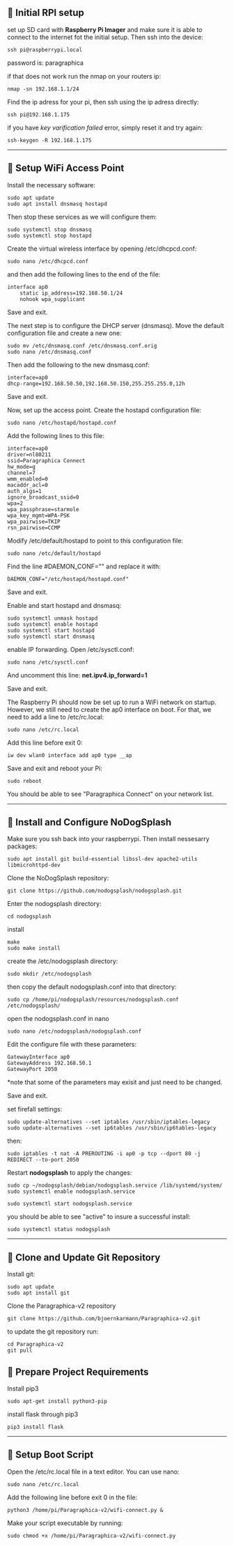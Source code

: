 ## **📡 Initial RPI setup**

set up SD card with **Raspberry Pi Imager** and make sure it is able to connect to the internet fot the initial setup. Then ssh into the device:

```
ssh pi@raspberrypi.local
```

password is: paragraphica

if that does not work run the nmap on your routers ip: 
```
nmap -sn 192.168.1.1/24
```
Find the ip adress for your pi, then ssh using the ip adress directly:

```
ssh pi@192.168.1.175
```

if you have *key varification failed* error, simply reset it and try again: 
```
ssh-keygen -R 192.168.1.175
```

---
## **📡 Setup WiFi Access Point**

Install the necessary software:

```
sudo apt update
sudo apt install dnsmasq hostapd
```

Then stop these services as we will configure them:
```
sudo systemctl stop dnsmasq
sudo systemctl stop hostapd
```

Create the virtual wireless interface by opening /etc/dhcpcd.conf:
```
sudo nano /etc/dhcpcd.conf
```
and then add the following lines to the end of the file: 
```
interface ap0
    static ip_address=192.168.50.1/24
    nohook wpa_supplicant
```
Save and exit.

The next step is to configure the DHCP server (dnsmasq). Move the default configuration file and create a new one:
```
sudo mv /etc/dnsmasq.conf /etc/dnsmasq.conf.orig  
sudo nano /etc/dnsmasq.conf
```
Then add the following to the new dnsmasq.conf:
```
interface=ap0
dhcp-range=192.168.50.50,192.168.50.150,255.255.255.0,12h
```
Save and exit.

Now, set up the access point. Create the hostapd configuration file:
```
sudo nano /etc/hostapd/hostapd.conf
```
Add the following lines to this file:

```
interface=ap0
driver=nl80211
ssid=Paragraphica Connect
hw_mode=g
channel=7
wmm_enabled=0
macaddr_acl=0
auth_algs=1
ignore_broadcast_ssid=0
wpa=2
wpa_passphrase=starmole
wpa_key_mgmt=WPA-PSK
wpa_pairwise=TKIP
rsn_pairwise=CCMP
```

Modify /etc/default/hostapd to point to this configuration file:
```
sudo nano /etc/default/hostapd
```

Find the line #DAEMON_CONF="" and replace it with:
```
DAEMON_CONF="/etc/hostapd/hostapd.conf"
```
Save and exit. 

Enable and start hostapd and dnsmasq:
```
sudo systemctl unmask hostapd
sudo systemctl enable hostapd
sudo systemctl start hostapd
sudo systemctl start dnsmasq
```

enable IP forwarding. Open /etc/sysctl.conf:

```
sudo nano /etc/sysctl.conf
```

And uncomment this line: **net.ipv4.ip_forward=1**

Save and exit. 

The Raspberry Pi should now be set up to run a WiFi network on startup. However, we still need to create the ap0 interface on boot. For that, we need to add a line to /etc/rc.local:

```
sudo nano /etc/rc.local
```

Add this line before exit 0:
```
iw dev wlan0 interface add ap0 type __ap
```

Save and exit and reboot your Pi:
```
sudo reboot
```
You should be able to see "Paragraphica Connect" on your network list.

---
## **🚪 Install and Configure NoDogSplash**

Make sure you ssh back into your raspberrypi. Then install nessesarry packages: 

```
sudo apt install git build-essential libssl-dev apache2-utils libmicrohttpd-dev
```

Clone the NoDogSplash repository: 
```
git clone https://github.com/nodogsplash/nodogsplash.git
```
Enter the nodogsplash directory:
```
cd nodogsplash
```
install
```
make
sudo make install
```
create the /etc/nodogsplash directory:
```
sudo mkdir /etc/nodogsplash
```
then copy the default nodogsplash.conf into that directory:
```
sudo cp /home/pi/nodogsplash/resources/nodogsplash.conf /etc/nodogsplash/
```
open the nodogsplash.conf in nano
```
sudo nano /etc/nodogsplash/nodogsplash.conf
```
Edit the configure file with these parameters:
```
GatewayInterface ap0
GatewayAddress 192.168.50.1  
GatewayPort 2050
```
*note that some of the parameters may exisit and just need to be changed. 

Save and exit. 

set firefall settings:
```
sudo update-alternatives --set iptables /usr/sbin/iptables-legacy
sudo update-alternatives --set ip6tables /usr/sbin/ip6tables-legacy
```
then:
```
sudo iptables -t nat -A PREROUTING -i ap0 -p tcp --dport 80 -j REDIRECT --to-port 2050
```

Restart **nodogsplash** to apply the changes:

```
sudo cp ~/nodogsplash/debian/nodogsplash.service /lib/systemd/system/
sudo systemctl enable nodogsplash.service 

sudo systemctl start nodogsplash.service 
```
you should be able to see "active" to insure a successful install: 
```
sudo systemctl status nodogsplash
```

---
## **💾 Clone and Update Git Repository**

Install git: 
```
sudo apt update
sudo apt install git
```

Clone the Paragraphica-v2 repository

```
git clone https://github.com/bjoernkarmann/Paragraphica-v2.git
```

to update the git repository run: 
```
cd Paragraphica-v2
git pull
```

## **🚨 Prepare Project Requirements**

Install pip3
```
sudo apt-get install python3-pip
```
install flask through pip3
```
pip3 install flask
```
---
## **🥾 Setup Boot Script**

Open the /etc/rc.local file in a text editor. You can use nano:
```
sudo nano /etc/rc.local
```
Add the following line before exit 0 in the file:
```
python3 /home/pi/Paragraphica-v2/wifi-connect.py &
```

Make your script executable by running:
```
sudo chmod +x /home/pi/Paragraphica-v2/wifi-connect.py
```